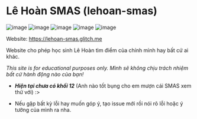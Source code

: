 # Lê Hoàn SMAS (lehoan-smas)

![image](https://user-images.githubusercontent.com/68330291/112575562-2030ca00-8e23-11eb-9781-7b6c4cf4a16d.png)
![image](https://user-images.githubusercontent.com/68330291/112575910-d1376480-8e23-11eb-8616-54139981533c.png)
![image](https://user-images.githubusercontent.com/68330291/112575997-fa57f500-8e23-11eb-8c23-68892f0779ff.png)
![image](https://user-images.githubusercontent.com/68330291/112741650-c579a880-8fb1-11eb-8e53-134f774beba4.png)
![image](https://user-images.githubusercontent.com/68330291/112741698-230df500-8fb2-11eb-901e-6ef3ac5ff754.png)

Website: https://lehoan-smas.glitch.me

Website cho phép học sinh Lê Hoàn tìm điểm của chính mình hay bất cứ ai khác.

_This site is for educational purposes only. Mình sẽ không chịu trách nhiệm bất cứ hành động nào của bạn!_

- _**Hiện tại chưa có khối 12**_ (Anh nào tốt bụng cho em mượn cái SMAS xem thử với) :>

- Nếu gặp bất kỳ lỗi hay muốn góp ý, tạo issue mới rồi nói rõ lỗi hoặc ý tưởng của mình ra nha.
